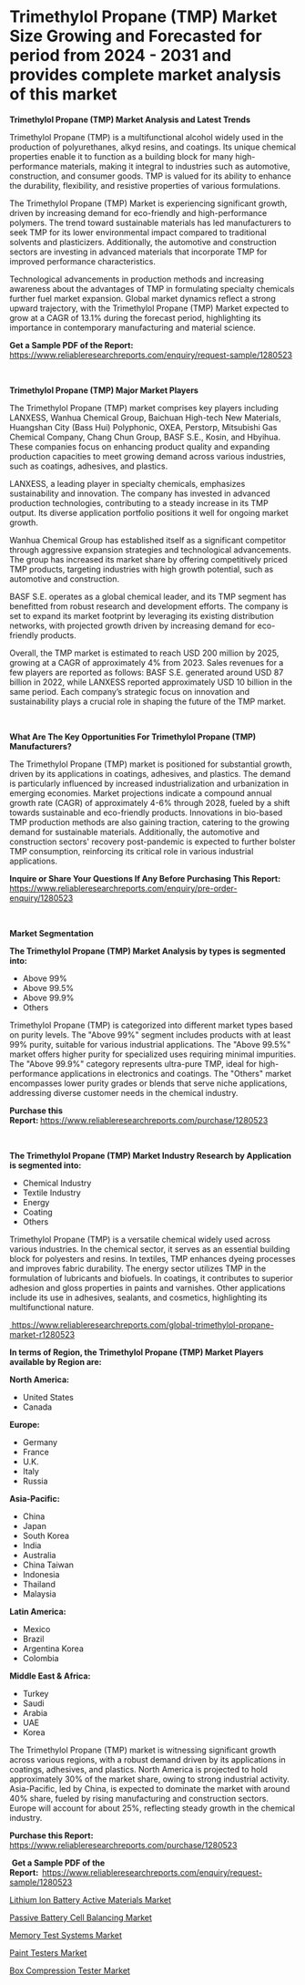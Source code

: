 <p><h1>Trimethylol Propane (TMP) Market Size Growing and Forecasted for period from 2024 - 2031 and provides complete market analysis of this market</h1></p><p><strong>Trimethylol Propane (TMP) Market Analysis and Latest Trends</strong></p>
<p><p>Trimethylol Propane (TMP) is a multifunctional alcohol widely used in the production of polyurethanes, alkyd resins, and coatings. Its unique chemical properties enable it to function as a building block for many high-performance materials, making it integral to industries such as automotive, construction, and consumer goods. TMP is valued for its ability to enhance the durability, flexibility, and resistive properties of various formulations.</p><p>The Trimethylol Propane (TMP) Market is experiencing significant growth, driven by increasing demand for eco-friendly and high-performance polymers. The trend toward sustainable materials has led manufacturers to seek TMP for its lower environmental impact compared to traditional solvents and plasticizers. Additionally, the automotive and construction sectors are investing in advanced materials that incorporate TMP for improved performance characteristics.</p><p>Technological advancements in production methods and increasing awareness about the advantages of TMP in formulating specialty chemicals further fuel market expansion. Global market dynamics reflect a strong upward trajectory, with the Trimethylol Propane (TMP) Market expected to grow at a CAGR of 13.1% during the forecast period, highlighting its importance in contemporary manufacturing and material science.</p></p>
<p><strong>Get a Sample PDF of the Report:&nbsp;</strong> <a href="https://www.reliableresearchreports.com/enquiry/request-sample/1280523?utm_campaign=38&utm_medium=2&utm_source=Github&utm_content=ia&utm_term=30092024&utm_id=trimethylol-propane-tmp">https://www.reliableresearchreports.com/enquiry/request-sample/1280523</a></p>
<p>&nbsp;</p>
<p><strong>Trimethylol Propane (TMP) Major Market Players</strong></p>
<p><p>The Trimethylol Propane (TMP) market comprises key players including LANXESS, Wanhua Chemical Group, Baichuan High-tech New Materials, Huangshan City (Bass Hui) Polyphonic, OXEA, Perstorp, Mitsubishi Gas Chemical Company, Chang Chun Group, BASF S.E., Kosin, and Hbyihua. These companies focus on enhancing product quality and expanding production capacities to meet growing demand across various industries, such as coatings, adhesives, and plastics.</p><p>LANXESS, a leading player in specialty chemicals, emphasizes sustainability and innovation. The company has invested in advanced production technologies, contributing to a steady increase in its TMP output. Its diverse application portfolio positions it well for ongoing market growth.</p><p>Wanhua Chemical Group has established itself as a significant competitor through aggressive expansion strategies and technological advancements. The group has increased its market share by offering competitively priced TMP products, targeting industries with high growth potential, such as automotive and construction.</p><p>BASF S.E. operates as a global chemical leader, and its TMP segment has benefitted from robust research and development efforts. The company is set to expand its market footprint by leveraging its existing distribution networks, with projected growth driven by increasing demand for eco-friendly products.</p><p>Overall, the TMP market is estimated to reach USD 200 million by 2025, growing at a CAGR of approximately 4% from 2023. Sales revenues for a few players are reported as follows: BASF S.E. generated around USD 87 billion in 2022, while LANXESS reported approximately USD 10 billion in the same period. Each company’s strategic focus on innovation and sustainability plays a crucial role in shaping the future of the TMP market.</p></p>
<p>&nbsp;</p>
<p><strong>What Are The Key Opportunities For Trimethylol Propane (TMP) Manufacturers?</strong></p>
<p><p>The Trimethylol Propane (TMP) market is positioned for substantial growth, driven by its applications in coatings, adhesives, and plastics. The demand is particularly influenced by increased industrialization and urbanization in emerging economies. Market projections indicate a compound annual growth rate (CAGR) of approximately 4-6% through 2028, fueled by a shift towards sustainable and eco-friendly products. Innovations in bio-based TMP production methods are also gaining traction, catering to the growing demand for sustainable materials. Additionally, the automotive and construction sectors' recovery post-pandemic is expected to further bolster TMP consumption, reinforcing its critical role in various industrial applications.</p></p>
<p><strong>Inquire or Share Your Questions If Any Before Purchasing This Report:</strong> <a href="https://www.reliableresearchreports.com/enquiry/pre-order-enquiry/1280523?utm_campaign=38&utm_medium=2&utm_source=Github&utm_content=ia&utm_term=30092024&utm_id=trimethylol-propane-tmp">https://www.reliableresearchreports.com/enquiry/pre-order-enquiry/1280523</a></p>
<p>&nbsp;</p>
<p><strong>Market Segmentation</strong></p>
<p><strong>The Trimethylol Propane (TMP) Market Analysis by types is segmented into:</strong></p>
<p><ul><li>Above 99%</li><li>Above 99.5%</li><li>Above 99.9%</li><li>Others</li></ul></p>
<p><p>Trimethylol Propane (TMP) is categorized into different market types based on purity levels. The "Above 99%" segment includes products with at least 99% purity, suitable for various industrial applications. The "Above 99.5%" market offers higher purity for specialized uses requiring minimal impurities. The "Above 99.9%" category represents ultra-pure TMP, ideal for high-performance applications in electronics and coatings. The "Others" market encompasses lower purity grades or blends that serve niche applications, addressing diverse customer needs in the chemical industry.</p></p>
<p><strong>Purchase this Report:&nbsp;</strong><a href="https://www.reliableresearchreports.com/purchase/1280523?utm_campaign=38&utm_medium=2&utm_source=Github&utm_content=ia&utm_term=30092024&utm_id=trimethylol-propane-tmp">https://www.reliableresearchreports.com/purchase/1280523</a></p>
<p>&nbsp;</p>
<p><strong>The Trimethylol Propane (TMP) Market Industry Research by Application is segmented into:</strong></p>
<p><ul><li>Chemical Industry</li><li>Textile Industry</li><li>Energy</li><li>Coating</li><li>Others</li></ul></p>
<p><p>Trimethylol Propane (TMP) is a versatile chemical widely used across various industries. In the chemical sector, it serves as an essential building block for polyesters and resins. In textiles, TMP enhances dyeing processes and improves fabric durability. The energy sector utilizes TMP in the formulation of lubricants and biofuels. In coatings, it contributes to superior adhesion and gloss properties in paints and varnishes. Other applications include its use in adhesives, sealants, and cosmetics, highlighting its multifunctional nature.</p></p>
<p><a href="https://www.reliableresearchreports.com/global-trimethylol-propane-market-r1280523?utm_campaign=38&utm_medium=2&utm_source=Github&utm_content=ia&utm_term=30092024&utm_id=trimethylol-propane-tmp">&nbsp;https://www.reliableresearchreports.com/global-trimethylol-propane-market-r1280523</a></p>
<p><strong>In terms of Region, the Trimethylol Propane (TMP) Market Players available by Region are:</strong></p>
<p>
    <p> <strong> North America: </strong>
        <ul>
            <li>United States</li>
            <li>Canada</li>
        </ul>
        </p> 
    <p> <strong> Europe: </strong>
        <ul>
            <li>Germany</li>
            <li>France</li>
            <li>U.K.</li>
            <li>Italy</li>
            <li>Russia</li>
        </ul>
        </p> 
    <p> <strong> Asia-Pacific: </strong>
        <ul>
            <li>China</li>
            <li>Japan</li>
            <li>South Korea</li>
            <li>India</li>
            <li>Australia</li>
            <li>China Taiwan</li>
            <li>Indonesia</li>
            <li>Thailand</li>
            <li>Malaysia</li>
        </ul>
        </p> 
    <p> <strong> Latin America: </strong>
        <ul>
            <li>Mexico</li>
            <li>Brazil</li>
            <li>Argentina Korea</li>
            <li>Colombia</li>
        </ul>
        </p> 
    <p> <strong> Middle East & Africa: </strong>
        <ul>
            <li>Turkey</li>
            <li>Saudi</li>
            <li>Arabia</li>
            <li>UAE</li>
            <li>Korea</li>
        </ul>
    </p>
    </p>
<p><p>The Trimethylol Propane (TMP) market is witnessing significant growth across various regions, with a robust demand driven by its applications in coatings, adhesives, and plastics. North America is projected to hold approximately 30% of the market share, owing to strong industrial activity. Asia-Pacific, led by China, is expected to dominate the market with around 40% share, fueled by rising manufacturing and construction sectors. Europe will account for about 25%, reflecting steady growth in the chemical industry.</p></p>
<p><strong>Purchase this Report: </strong><a href="https://www.reliableresearchreports.com/purchase/1280523?utm_campaign=38&utm_medium=2&utm_source=Github&utm_content=ia&utm_term=30092024&utm_id=trimethylol-propane-tmp">https://www.reliableresearchreports.com/purchase/1280523</a></p>
<p>&nbsp;<strong>Get a Sample PDF of the Report:&nbsp;&nbsp;</strong><a href="https://www.reliableresearchreports.com/enquiry/request-sample/1280523?utm_campaign=38&utm_medium=2&utm_source=Github&utm_content=ia&utm_term=30092024&utm_id=trimethylol-propane-tmp">https://www.reliableresearchreports.com/enquiry/request-sample/1280523</a></p>
<p><strong></strong></p>
<p><p><a href="https://github.com/KejsiLoshi121/Market-Research-Report-List-1/blob/main/lithium-ion-battery-active-materials-market.md?utm_campaign=38&utm_medium=2&utm_source=Github&utm_content=ia&utm_term=30092024&utm_id=trimethylol-propane-tmp">Lithium Ion Battery Active Materials Market</a></p><p><a href="https://issuu.com/reportprime-2/docs/passive-battery-cell-balancing-mark_3cd29768476e96?utm_campaign=38&utm_medium=2&utm_source=Github&utm_content=ia&utm_term=30092024&utm_id=trimethylol-propane-tmp">Passive Battery Cell Balancing Market</a></p><p><a href="https://github.com/jshortgtq/Market-Research-Report-List-1/blob/main/memory-test-systems-market.md?utm_campaign=38&utm_medium=2&utm_source=Github&utm_content=ia&utm_term=30092024&utm_id=trimethylol-propane-tmp">Memory Test Systems Market</a></p><p><a href="https://www.linkedin.com/pulse/global-paint-testers-market-focus-product-type-coating-yyrse?utm_campaign=38&utm_medium=2&utm_source=Github&utm_content=ia&utm_term=30092024&utm_id=trimethylol-propane-tmp">Paint Testers Market</a></p><p><a href="https://www.linkedin.com/pulse/exploring-box-compression-tester-market-dynamics-revenue-analysis-bxt8e?utm_campaign=38&utm_medium=2&utm_source=Github&utm_content=ia&utm_term=30092024&utm_id=trimethylol-propane-tmp">Box Compression Tester Market</a></p></p>